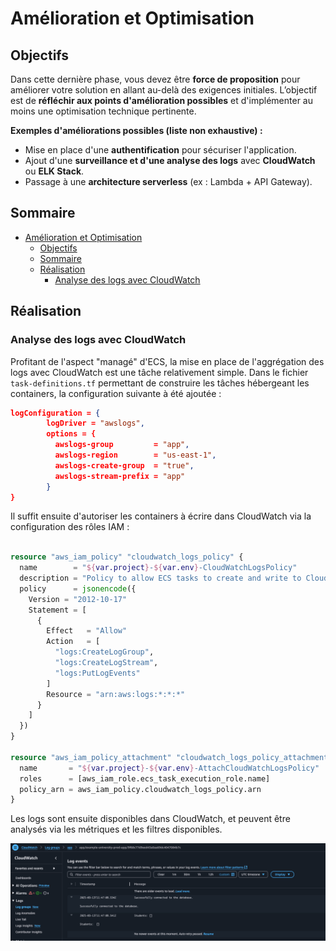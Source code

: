 #  Amélioration et Optimisation

## Objectifs

Dans cette dernière phase, vous devez être **force de proposition** pour améliorer votre solution en allant au-delà des exigences initiales. L’objectif est de **réfléchir aux points d'amélioration possibles** et d'implémenter au moins une optimisation technique pertinente.

**Exemples d'améliorations possibles (liste non exhaustive) :**

- Mise en place d'une **authentification** pour sécuriser l'application.
- Ajout d'une **surveillance et d'une analyse des logs** avec **CloudWatch** ou **ELK Stack**.
- Passage à une **architecture serverless** (ex : Lambda + API Gateway).

## Sommaire

- [Amélioration et Optimisation](#amélioration-et-optimisation)
  - [Objectifs](#objectifs)
  - [Sommaire](#sommaire)
  - [Réalisation](#réalisation)
    - [Analyse des logs avec CloudWatch](#analyse-des-logs-avec-cloudwatch)

## Réalisation

### Analyse des logs avec CloudWatch

Profitant de l'aspect "managé" d'ECS, la mise en place de l'aggrégation des logs avec CloudWatch est une tâche relativement simple. Dans le fichier `task-definitions.tf` permettant de construire les tâches hébergeant les containers, la configuration suivante à été ajoutée : 

```json
logConfiguration = {
        logDriver = "awslogs",
        options = {
          awslogs-group         = "app",
          awslogs-region        = "us-east-1",
          awslogs-create-group  = "true",
          awslogs-stream-prefix = "app"
        }
}
```

Il suffit ensuite d'autoriser les containers à écrire dans CloudWatch via la configuration des rôles IAM : 

```terraform

resource "aws_iam_policy" "cloudwatch_logs_policy" {
  name        = "${var.project}-${var.env}-CloudWatchLogsPolicy"
  description = "Policy to allow ECS tasks to create and write to CloudWatch log groups"
  policy      = jsonencode({
    Version = "2012-10-17"
    Statement = [
      {
        Effect   = "Allow"
        Action   = [
          "logs:CreateLogGroup",
          "logs:CreateLogStream",
          "logs:PutLogEvents"
        ]
        Resource = "arn:aws:logs:*:*:*"
      }
    ]
  })
}

resource "aws_iam_policy_attachment" "cloudwatch_logs_policy_attachment" {
  name       = "${var.project}-${var.env}-AttachCloudWatchLogsPolicy"
  roles      = [aws_iam_role.ecs_task_execution_role.name]
  policy_arn = aws_iam_policy.cloudwatch_logs_policy.arn
}
```

Les logs sont ensuite disponibles dans CloudWatch, et peuvent être analysés via les métriques et les filtres disponibles. 

![Logs dans CloudWatch](./assets/cloudwatch.png)

